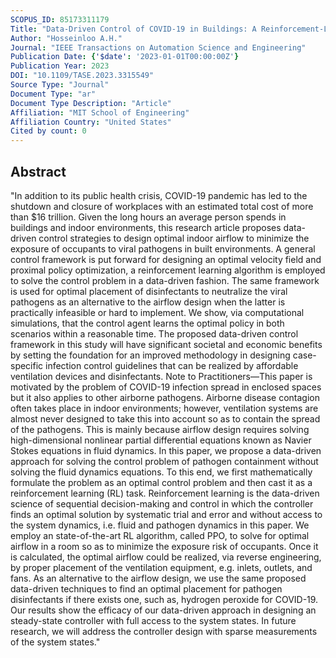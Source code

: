 ```yaml
---
SCOPUS_ID: 85173311179
Title: "Data-Driven Control of COVID-19 in Buildings: A Reinforcement-Learning Approach"
Author: "Hosseinloo A.H."
Journal: "IEEE Transactions on Automation Science and Engineering"
Publication Date: {'$date': '2023-01-01T00:00:00Z'}
Publication Year: 2023
DOI: "10.1109/TASE.2023.3315549"
Source Type: "Journal"
Document Type: "ar"
Document Type Description: "Article"
Affiliation: "MIT School of Engineering"
Affiliation Country: "United States"
Cited by count: 0
---
```


## Abstract
"In addition to its public health crisis, COVID-19 pandemic has led to the shutdown and closure of workplaces with an estimated total cost of more than &#x0024;16 trillion. Given the long hours an average person spends in buildings and indoor environments, this research article proposes data-driven control strategies to design optimal indoor airflow to minimize the exposure of occupants to viral pathogens in built environments. A general control framework is put forward for designing an optimal velocity field and proximal policy optimization, a reinforcement learning algorithm is employed to solve the control problem in a data-driven fashion. The same framework is used for optimal placement of disinfectants to neutralize the viral pathogens as an alternative to the airflow design when the latter is practically infeasible or hard to implement. We show, via computational simulations, that the control agent learns the optimal policy in both scenarios within a reasonable time. The proposed data-driven control framework in this study will have significant societal and economic benefits by setting the foundation for an improved methodology in designing case-specific infection control guidelines that can be realized by affordable ventilation devices and disinfectants. <italic>Note to Practitioners</italic>&#x2014;This paper is motivated by the problem of COVID-19 infection spread in enclosed spaces but it also applies to other airborne pathogens. Airborne disease contagion often takes place in indoor environments; however, ventilation systems are almost never designed to take this into account so as to contain the spread of the pathogens. This is mainly because airflow design requires solving high-dimensional nonlinear partial differential equations known as Navier Stokes equations in fluid dynamics. In this paper, we propose a data-driven approach for solving the control problem of pathogen containment without solving the fluid dynamics equations. To this end, we first mathematically formulate the problem as an optimal control problem and then cast it as a reinforcement learning (RL) task. Reinforcement learning is the data-driven science of sequential decision-making and control in which the controller finds an optimal solution by systematic trial and error and without access to the system dynamics, i.e. fluid and pathogen dynamics in this paper. We employ an state-of-the-art RL algorithm, called PPO, to solve for optimal airflow in a room so as to minimize the exposure risk of occupants. Once it is calculated, the optimal airflow could be realized, via reverse engineering, by proper placement of the ventilation equipment, e.g. inlets, outlets, and fans. As an alternative to the airflow design, we use the same proposed data-driven techniques to find an optimal placement for pathogen disinfectants if there exists one, such as, hydrogen peroxide for COVID-19. Our results show the efficacy of our data-driven approach in designing an steady-state controller with full access to the system states. In future research, we will address the controller design with sparse measurements of the system states."
